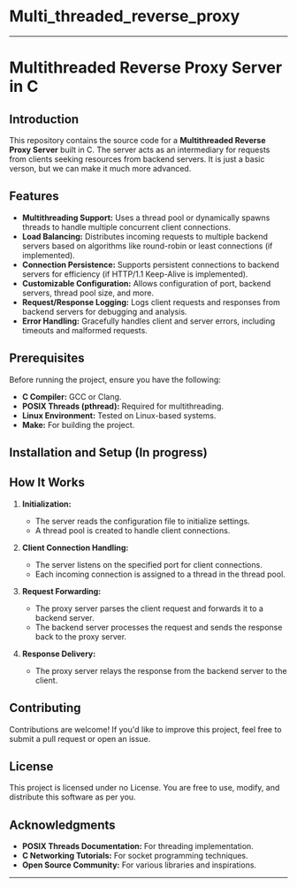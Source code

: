 # Multi_threaded_reverse_proxy

---

# Multithreaded Reverse Proxy Server in C

## Introduction

This repository contains the source code for a **Multithreaded Reverse Proxy Server** built in C. The server acts as an intermediary for requests from clients seeking resources from backend servers. It is just a basic verson, but we can make it much more advanced.

## Features

- **Multithreading Support:** Uses a thread pool or dynamically spawns threads to handle multiple concurrent client connections.
- **Load Balancing:** Distributes incoming requests to multiple backend servers based on algorithms like round-robin or least connections (if implemented).
- **Connection Persistence:** Supports persistent connections to backend servers for efficiency (if HTTP/1.1 Keep-Alive is implemented).
- **Customizable Configuration:** Allows configuration of port, backend servers, thread pool size, and more.
- **Request/Response Logging:** Logs client requests and responses from backend servers for debugging and analysis.
- **Error Handling:** Gracefully handles client and server errors, including timeouts and malformed requests.

## Prerequisites

Before running the project, ensure you have the following:

- **C Compiler:** GCC or Clang.
- **POSIX Threads (pthread):** Required for multithreading.
- **Linux Environment:** Tested on Linux-based systems.
- **Make:** For building the project.

## Installation and Setup (In progress)



## How It Works

1. **Initialization:**
   - The server reads the configuration file to initialize settings.
   - A thread pool is created to handle client connections.

2. **Client Connection Handling:**
   - The server listens on the specified port for client connections.
   - Each incoming connection is assigned to a thread in the thread pool.

3. **Request Forwarding:**
   - The proxy server parses the client request and forwards it to a backend server.
   - The backend server processes the request and sends the response back to the proxy server.

4. **Response Delivery:**
   - The proxy server relays the response from the backend server to the client.

## Contributing

Contributions are welcome! If you'd like to improve this project, feel free to submit a pull request or open an issue.

## License

This project is licensed under no License. You are free to use, modify, and distribute this software as per you.

## Acknowledgments

- **POSIX Threads Documentation:** For threading implementation.
- **C Networking Tutorials:** For socket programming techniques.
- **Open Source Community:** For various libraries and inspirations.

---


